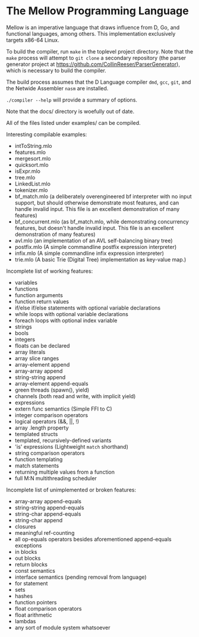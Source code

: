 # The Mellow Programming Language

Mellow is an imperative language that draws influence from D, Go, and functional
languages, among others. This implementation exclusively targets x86-64 Linux.

To build the compiler, run `make` in the toplevel project directory. Note that
the `make` process will attempt to `git clone` a secondary repository (the
parser generator project at https://github.com/CollinReeser/ParserGenerator),
which is necessary to build the compiler.

The build process assumes that the D Language compiler `dmd`, `gcc`, `git`, and
the Netwide Assembler `nasm` are installed.

`./compiler --help` will provide a summary of options.

Note that the docs/ directory is woefully out of date.

All of the files listed under examples/ can be compiled.

Interesting compilable examples:
- intToString.mlo
- features.mlo
- mergesort.mlo
- quicksort.mlo
- isExpr.mlo
- tree.mlo
- LinkedList.mlo
- tokenizer.mlo
- bf_match.mlo (a deliberately overengineered bf interpreter with no input
                 support, but should otherwise demonstrate most features, and
                 can handle invalid input. This file is an excellent
                 demonstration of many features)
- bf_concurrent.mlo (as bf_match.mlo, while demonstrating concurrency
                      features, but doesn't handle invalid input. This file
                      is an excellent demonstration of many features)
- avl.mlo (an implementation of an AVL self-balancing binary tree)
- postfix.mlo (A simple commandline postfix expression interpreter)
- infix.mlo (A simple commandline infix expression interpreter)
- trie.mlo (A basic Trie (Digital Tree) implementation as key-value map.)

Incomplete list of working features:
- variables
- functions
- function arguments
- function return values
- if/else if/else statements with optional variable declarations
- while loops with optional variable declarations
- foreach loops with optional index variable
- strings
- bools
- integers
- floats can be declared
- array literals
- array slice ranges
- array-element append
- array-array append
- string-string append
- array-element append-equals
- green threads (spawn(), yield)
- channels (both read and write, with implicit yield)
- expressions
- extern func semantics (Simple FFI to C)
- integer comparison operators
- logical operators (&&, ||, !)
- array .length property
- templated structs
- templated, recursively-defined variants
- 'is' expressions (Lightweight `match` shorthand)
- string comparison operators
- function templating
- match statements
- returning multiple values from a function
- full M:N multithreading scheduler


Incomplete list of unimplemented or broken features:
- array-array append-equals
- string-string append-equals
- string-char append-equals
- string-char append
- closures
- meaningful ref-counting
- all op-equals operators besides aforementioned append-equals exceptions
- in blocks
- out blocks
- return blocks
- const semantics
- interface semantics (pending removal from language)
- for statement
- sets
- hashes
- function pointers
- float comparison operators
- float arithmetic
- lambdas
- any sort of module system whatsoever
